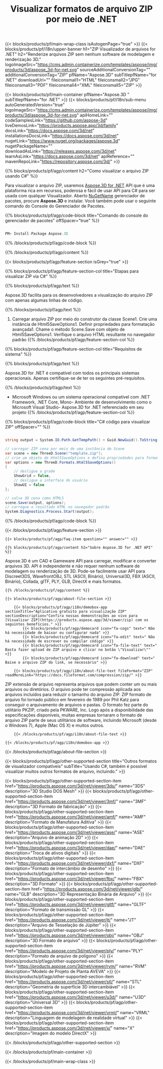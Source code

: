 ﻿---
title: Visualizar formatos de arquivo ZIP por meio de .NET 
weight: 620
url: /pt/net/viewer/zip/ 
description: C# código-fonte para carregar, renderizar e exibir ZIP documentos em .NET Framework, .NET Core, Mono.
---
{{< blocks/products/pf/main-wrap-class isAutogenPage="true" >}}
{{< blocks/products/pf/i18n/upper-banner h1="ZIP Visualizador de arquivos for .NET" h2="Renderize arquivos ZIP sem nenhum software de modelagem e renderização 3D." logoImageSrc="https://cms.admin.containerize.com/templates/aspose/img/products/3d/aspose_3d-for-net.svg" sourceAdditionalConversionTag="" additionalConversionTag="ZIP" pfName="Aspose.3D" subTitlepfName="for .NET" downloadUrl="" fileiconsmall1="HTML" fileiconsmall2="JPG" fileiconsmall3="PDF" fileiconsmall4="XML" fileiconsmall5="ZIP" >}}

{{< blocks/products/pf/main-container pfName="Aspose.3D " subTitlepfName="for .NET" >}}
{{< blocks/products/pf/i18n/sub-menu autoGeneratedVersion="true" logoImageSrc="https://cms.admin.containerize.com/templates/aspose/img/products/3d/aspose_3d-for-net.svg" apiHomeLink="" codeSamplesLink="https://github.com/aspose-3d" liveDemosLink="https://products.aspose.app/3d/family" docsLink="https://docs.aspose.com/3d/net" installationsDocsLink="https://docs.aspose.com/3d/net" nugetLink="https://www.nuget.org/packages/aspose.3d" nugetPackageName="" downloadAsLink="https://releases.aspose.com/3d/net" learnAsLink="https://docs.aspose.com/3d/net" apiReference="" mavenRepoLink="https://repository.aspose.com/3d/" >}}

{{% blocks/products/pf/agp/content h2="Como visualizar o arquivo ZIP usando C#" %}}

 Para visualizar o arquivo ZIP, usaremos
 [Aspose.3D for .NET](https://products.aspose.com/3d/net) 
 API que é uma plataforma rica em recursos, poderosa e fácil de usar API para C# para ser usada com qualquer Visualizador. Aberto
 [NuGetName](https://www.nuget.org/packages/aspose.3d) 
 gerenciador de pacotes, procure
 **Aspose.3D** 
 e instalar. Você também pode usar o seguinte comando do Console do Gerenciador de Pacotes.

{{% blocks/products/pf/agp/code-block title="Comando do console do gerenciador de pacotes" offSpacer="true" %}}

```cs

PM> Install-Package Aspose.3D


```

{{% /blocks/products/pf/agp/code-block %}}

{{% /blocks/products/pf/agp/content %}}

{{< blocks/products/pf/agp/feature-section isGrey="true" >}}

{{% blocks/products/pf/agp/feature-section-col title="Etapas para visualizar ZIP via C#" %}}

{{% blocks/products/pf/agp/text %}}

 Aspose.3D facilita para os desenvolvedores a visualização do arquivo ZIP com apenas algumas linhas de código.

{{% /blocks/products/pf/agp/text %}}

1. Carregar arquivo ZIP por meio do construtor da classe Scene1. Crie uma instância de Html5SaveOptions1. Definir propriedades para formatação avançada1. Chame o método Scene.Save com objeto de Html5SaveOptions1. Verifique o arquivo HTML resultante no navegador padrão
{{% /blocks/products/pf/agp/feature-section-col %}}

{{% blocks/products/pf/agp/feature-section-col title="Requisitos de sistema" %}}

{{% blocks/products/pf/agp/text %}}

 Aspose.3D for .NET é compatível com todos os principais sistemas operacionais. Apenas certifique-se de ter os seguintes pré-requisitos.

{{% /blocks/products/pf/agp/text %}}

- Microsoft Windows ou um sistema operacional compatível com .NET Framework, .NET Core, Mono- Ambiente de desenvolvimento como o Microsoft Visual Studio- Aspose.3D for .NET referenciado em seu projeto
{{% /blocks/products/pf/agp/feature-section-col %}}

{{% blocks/products/pf/agp/code-block title="C# código para visualizar ZIP" offSpacer="" %}}

```cs

string output = System.IO.Path.GetTempPath() + Guid.NewGuid().ToString() + ".html";

// carregar ZIP cena por meio de uma instância de Scene
var scene = new ThreeD.Scene("template.zip");
// crie um objeto de Html5SaveOptions e defina propriedades para formatação
var options = new ThreeD.Formats.Html5SaveOptions()
{
    // desligue a grade
    ShowGrid = false,
    // desligue a interface do usuário
    ShowUI = false
};

// salve 3D cena como HTML5
scene.Save(output, options);
// carregue o resultado HTML no navegador padrão
System.Diagnostics.Process.Start(output);


```

{{% /blocks/products/pf/agp/code-block %}}

{{< /blocks/products/pf/agp/feature-section >}}

    {{< blocks/products/pf/agp/faq-item question="" answer="" >}}
 

<!-- aboutfile Starts -->

    {{% blocks/products/pf/agp/content h2="Sobre Aspose.3D for .NET API" %}}

 Aspose.3D é um CAD e Gameware API para carregar, modificar e converter arquivos 3D. API é independente e não requer nenhum software de modelagem ou renderização de 3D. Pode-se facilmente usar API para Discreet3DS, WavefrontOBJ, STL (ASCII, Binário), Universal3D, FBX (ASCII, Binário), Collada, glTF, PLY, GLB, DirectX e mais formatos. 



    {{% /blocks/products/pf/agp/content %}}

    {{< blocks/products/pf/agp/about-file-section >}}

        {{< blocks/products/pf/agp/i18n/demobox-app sectionTitle="Aplicativo gratuito para visualização ZIP" sectionDescription="Confira nossas demonstrações ao vivo para [Visualizar ZIP](https://products.aspose.app/3d/viewer/zip) com os seguintes benefícios." >}}
            {{< blocks/products/pf/agp/democard icon="fa-cogs" text=" Não há necessidade de baixar ou configurar nada" >}}
            {{< blocks/products/pf/agp/democard icon="fa-edit" text=" Não há necessidade de escrever ou compilar código" >}}
            {{< blocks/products/pf/agp/democard icon="fa-file-text" text=" Basta fazer upload de ZIP arquivo e clicar no botão \"Visualizar\"" >}}
            {{< blocks/products/pf/agp/democard icon="fa-download" text=" Baixe o arquivo ZIP do link, se necessário" >}}

        {{< blocks/products/pf/agp/i18n/about-file-text fileFormat="ZIP" readMoreLink="https://docs.fileformat.com/compression/zip/" >}}
ZIP extensão de arquivo representa arquivos que podem conter um ou mais arquivos ou diretórios. O arquivo pode ter compressão aplicada aos arquivos incluídos para reduzir o tamanho do arquivo ZIP. ZIP formato de arquivo foi tornado público em fevereiro de 1989 por Phil Katz para conseguir o arquivamento de arquivos e pastas. O formato fez parte do utilitário PKZIP, criado pela PKWARE, Inc. Logo após a disponibilidade das especificações disponíveis, muitas empresas tornaram o formato de arquivo ZIP parte de seus utilitários de software, incluindo Microsoft (desde o Windows 7), Apple (Mac OS X) e muitos outros.

        {{< /blocks/products/pf/agp/i18n/about-file-text >}}

    {{< /blocks/products/pf/agp/i18n/demobox-app >}}

{{< /blocks/products/pf/agp/about-file-section >}}

<!-- aboutfile Ends -->

{{< blocks/products/pf/agp/other-supported-section title="Outros formatos de visualizador compatíveis" subTitle="Usando C#, também é possível visualizar muitos outros formatos de arquivo, incluindo." >}}

{{< blocks/products/pf/agp/other-supported-section-item href="https://products.aspose.com/3d/net/viewer/3ds/" name="3DS" description="3D Studio DOS Mesh" >}}
{{< blocks/products/pf/agp/other-supported-section-item href="https://products.aspose.com/3d/net/viewer/3mf/" name="3MF" description="3D Formato de fabricação" >}}
{{< blocks/products/pf/agp/other-supported-section-item href="https://products.aspose.com/3d/net/viewer/amf/" name="AMF" description="Formato de Manufatura Aditiva" >}}
{{< blocks/products/pf/agp/other-supported-section-item href="https://products.aspose.com/3d/net/viewer/ase/" name="ASE" description="Arquivo de animação 2D" >}}
{{< blocks/products/pf/agp/other-supported-section-item href="https://products.aspose.com/3d/net/viewer/dae/" name="DAE" description="Troca de ativos digitais" >}}
{{< blocks/products/pf/agp/other-supported-section-item href="https://products.aspose.com/3d/net/viewer/dxf/" name="DXF" description="Formato de intercâmbio de desenho" >}}
{{< blocks/products/pf/agp/other-supported-section-item href="https://products.aspose.com/3d/net/viewer/fbx/" name="FBX" description="3D Formato" >}}
{{< blocks/products/pf/agp/other-supported-section-item href="https://products.aspose.com/3d/net/viewer/glb/" name="GLB" description="3D Representação Binária de Arquivo" >}}
{{< blocks/products/pf/agp/other-supported-section-item href="https://products.aspose.com/3d/net/viewer/gltf/" name="GLTF" description="Formato de transmissão GL" >}}
{{< blocks/products/pf/agp/other-supported-section-item href="https://products.aspose.com/3d/net/viewer/jt/" name="JT" description="Arquivo de Tesselação de Júpiter" >}}
{{< blocks/products/pf/agp/other-supported-section-item href="https://products.aspose.com/3d/net/viewer/obj/" name="OBJ" description="3D Formato de arquivo" >}}
{{< blocks/products/pf/agp/other-supported-section-item href="https://products.aspose.com/3d/net/viewer/ply/" name="PLY" description="Formato de arquivo de polígono" >}}
{{< blocks/products/pf/agp/other-supported-section-item href="https://products.aspose.com/3d/net/viewer/rvm/" name="RVM" description="Modelo de Projeto de Planta AVEVA" >}}
{{< blocks/products/pf/agp/other-supported-section-item href="https://products.aspose.com/3d/net/viewer/stl/" name="STL" description="Geometria de superfície 3D intercambiável" >}}
{{< blocks/products/pf/agp/other-supported-section-item href="https://products.aspose.com/3d/net/viewer/u3d/" name="U3D" description="Universal 3D" >}}
{{< blocks/products/pf/agp/other-supported-section-item href="https://products.aspose.com/3d/net/viewer/vrml/" name="VRML" description="Linguagem de modelagem de realidade virtual" >}}
{{< blocks/products/pf/agp/other-supported-section-item href="https://products.aspose.com/3d/net/viewer/x/" name="X" description="Imagem do modelo DirectX" >}}

{{< /blocks/products/pf/agp/other-supported-section >}}

{{< /blocks/products/pf/main-container >}}
    
{{< /blocks/products/pf/main-wrap-class >}}